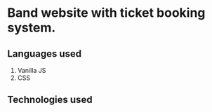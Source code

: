 # Band website with ticket booking system.  

## Languages used
1. Vanilla JS
2. CSS

## Technologies used
